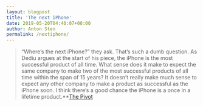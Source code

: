```yaml
---
layout: blogpost
title: 'The next iPhone'
date: 2019-05-20T04:40:07+00:00
author: Anton Sten
permalink: /nextiphone/
---
```


>“Where’s the next iPhone?” they ask. That’s such a dumb question. As Dediu argues at the start of his piece, the iPhone is the most successful product of all time. What sense does it make to expect the same company to make two of the most successful products of all time within the span of 15 years? It doesn’t really make much sense to expect any other company to make a product as successful as the iPhone soon. I think there’s a good chance the iPhone is a once in a lifetime product.**[The Pivot](https://daringfireball.net/linked/2019/05/17/the-pivot)
